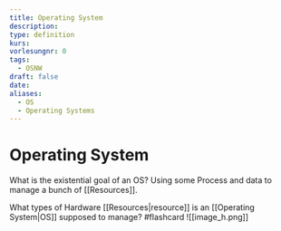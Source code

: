 ```yaml
---
title: Operating System
description: 
type: definition
kurs: 
vorlesungnr: 0
tags:
  - OSNW
draft: false
date: 
aliases:
  - OS
  - Operating Systems
---
```

# Operating System

What is the existential goal of an OS?
Using some Process and data to manage a bunch of [[Resources]].

What types of Hardware [[Resources|resource]] is an [[Operating System|OS]] supposed to manage? #flashcard 
![[image_h.png]]